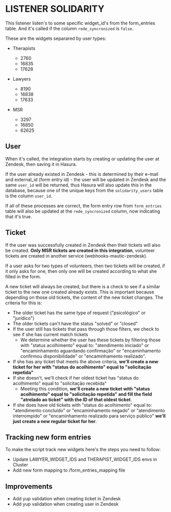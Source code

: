 # LISTENER SOLIDARITY

This listener listen's to some specific widget_id's from the form_entries table. And it's called if the column `rede_syncronized` is `false`.

These are the widgets separared by user types:

- Therapists

  - 2760
  - 16835
  - 17628

- Lawyers

  - 8190
  - 16838
  - 17633

- MSR
  - 3297
  - 16850
  - 62625

## User

When it's called, the integration starts by creating or updating the user at Zendesk, then saving it in Hasura.

If the user already existed in Zendesk - this is determined by their e-mail and external_id (form entry id) - the user will be updated in Zendesk and the same `user_id` will be returned, thus Hasura will also update this in the database, because one of the unique keys from the `solidarity_users` table is the column `user_id`.

If all of these processes are correct, the form entry row from `form_entries` table will also be updated at the `rede_syncronized` column, now indicating that it's true.

## Ticket

If the user was successfully created in Zendesk then their tickets will also be created. **Only MSR tickets are created in this integration**, volunteer tickets are created in another service (webhooks-mautic-zendesk).

If a user asks for two types of volunteers, then two tickets will be created, if it only asks for one, then only one will be created according to what she filled in the form.

A new ticket will always be created, but there is a check to see if a similar ticket to the new one created already exists.
This is important because depending on those old tickets, the content of the new ticket changes. The criteria for this is:

- The older ticket has the same type of request ("psicológico" or "jurídico")
- The older tickets can't have the status "solved" or "closed"
- If the user still has tickets that pass through those filters, we check to see if she has current match tickets
  - We determine whether the user has these tickets by filtering those with "status acolhimento" equal to: "atendimento iniciado" or "encaminhamento aguardando confirmação" or "encaminhamento confirmou disponibilidade" or "encaminhamento realizado".
- If she has any ticket that meets the above criteria, **we'll create a new ticket for her with "status do acolhimento" equal to "solicitação repetida"**
- If she doesn't, we'll check if her oldest ticket has "status do acolhimento" equal to "solicitação recebida"
  - Meeting this condition, **we'll create a new ticket with "status acolhimento" equal to "solicitação repetida" and fill the field "atrelado ao ticket" with the ID of that oldest ticket**.
- If she does have old tickets with "status do acolhimento" equal to: "atendimento concluído" or "encaminhamento negado" or "atendimento interrompido" or "encaminhamento realizado para serviço público" **we'll just create a new regular ticket for her**.

## Tracking new form entries

To make the script track new widgets here's the steps you need to follow:

- Update LAWYER_WIDGET_IDS and THERAPIST_WIDGET_IDS envs in Cluster
- Add new form mapping to /form_entries_mapping file

## Improvements
  - Add yup validation when creating ticket in Zendesk
  - Add yup validation when creating user in Zendesk
